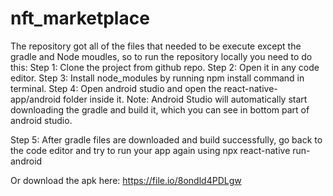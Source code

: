 # nft_marketplace

The repository got all of the files that needed to be execute except the gradle and Node moudles, 
so to run the repository locally you need to do this: 
Step 1: Clone the project from github repo.
Step 2: Open it in any code editor.
Step 3: Install node_modules by running npm install command in terminal.
Step 4: Open android studio and open the react-native-app/android folder inside it.
Note: Android Studio will automatically start downloading the gradle and build it, which you can see in bottom part of android studio.

Step 5: After gradle files are downloaded and build successfully, go back to the code editor and try to run your app again using
npx react-native run-android

Or download the apk here: https://file.io/8ondld4PDLgw
